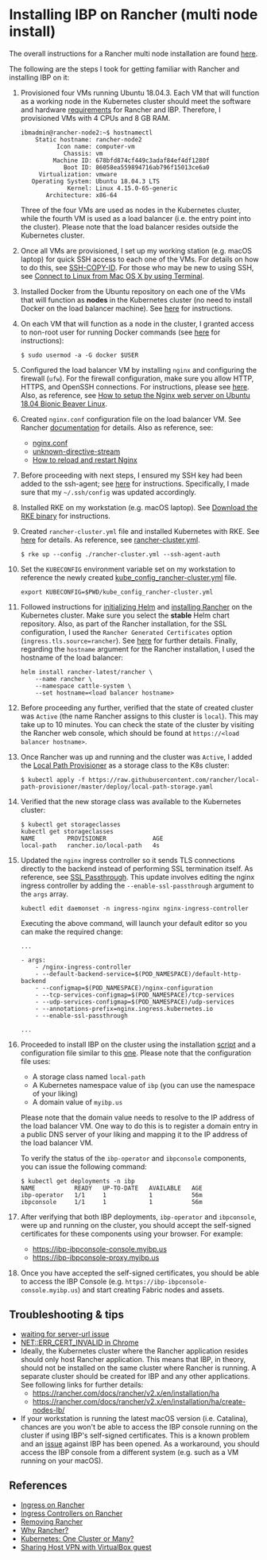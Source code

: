 # Installing IBP on Rancher (multi node install)

The overall instructions for a Rancher multi node installation are found [here](https://rancher.com/docs/rancher/v2.x/en/installation/ha/).

The following are the steps I took for getting familiar with Rancher and installing IBP on it:

1) Provisioned four VMs running Ubuntu 18.04.3. Each VM that will function as a working node in the Kubernetes cluster should meet the software and hardware [requirements](https://rancher.com/docs/rancher/v2.x/en/installation/requirements/) for Rancher and IBP. Therefore, I provisioned VMs with 4 CPUs and 8 GB RAM.

    ```
   ibmadmin@rancher-node2:~$ hostnamectl
        Static hostname: rancher-node2
              Icon name: computer-vm
                Chassis: vm
             Machine ID: 678bfd874cf449c3adaf84ef4df1280f
                Boot ID: 86058ea559894716ab796f15013ce6a0
         Virtualization: vmware
       Operating System: Ubuntu 18.04.3 LTS
                 Kernel: Linux 4.15.0-65-generic
           Architecture: x86-64
    ```

    Three of the four VMs are used as nodes in the Kubernetes cluster, while the fourth VM is used as a load balancer (i.e. the entry point into the cluster). Please note that the load balancer resides outside the Kubernetes cluster.

2) Once all VMs are provisioned, I set up my working station (e.g. macOS laptop) for quick SSH access to each one of the VMs. For details on how to do this, see [SSH-COPY-ID](https://www.ssh.com/ssh/copy-id). For those who may be new to using SSH, see [Connect to Linux from Mac OS X by using Terminal](https://support.rackspace.com/how-to/connecting-to-linux-from-mac-os-x-by-using-terminal/).

3) Installed Docker from the Ubuntu repository on each one of the VMs that will function as **nodes** in the Kubernetes cluster (no need to install Docker on the load balancer machine). See [here](https://linuxconfig.org/how-to-install-docker-on-ubuntu-18-04-bionic-beaver) for instructions.

4) On each VM that will function as a node in the cluster, I granted access to non-root user for running Docker commands (see [here](https://techoverflow.net/2017/03/01/solving-docker-permission-denied-while-trying-to-connect-to-the-docker-daemon-socket/) for instructions):

    ```
    $ sudo usermod -a -G docker $USER
    ```

5) Configured the load balancer VM by installing `nginx` and configuring the firewall (`ufw`). For the firewall configuration, make sure you allow HTTP, HTTPS, and OpenSSH connections. For instructions, please see [here](https://www.digitalocean.com/community/tutorials/how-to-install-nginx-on-ubuntu-18-04). Also, as reference, see [How to setup the Nginx web server on Ubuntu 18.04 Bionic Beaver Linux](https://linuxconfig.org/how-to-setup-the-nginx-web-server-on-ubuntu-18-04-bionic-beaver-linux).

6) Created `nginx.conf` configuration file on the load balancer VM. See Rancher [documentation](https://rancher.com/docs/rancher/v2.x/en/installation/ha/create-nodes-lb/nginx/) for details. Also as reference, see:
    * [nginx.conf](nginx/nginx.conf)
    * [unknown-directive-stream](https://serverfault.com/questions/858067/unknown-directive-stream-in-etc-nginx-nginx-conf86)
    * [How to reload and restart Nginx](https://help.dreamhost.com/hc/en-us/articles/216454967-How-to-reload-and-restart-Nginx-Dedicated-servers-only-)

7) Before proceeding with next steps, I ensured my SSH key had been added to the ssh-agent; see [here](https://help.github.com/en/github/authenticating-to-github/generating-a-new-ssh-key-and-adding-it-to-the-ssh-agent) for instructions. Specifically, I made sure that my `~/.ssh/config` was updated accordingly.

8) Installed RKE on my workstation (e.g. macOS laptop). See [Download the RKE binary](https://rancher.com/docs/rke/latest/en/installation/#download-the-rke-binary) for instructions.

9) Created `rancher-cluster.yml` file and installed Kubernetes with RKE. See [here](https://rancher.com/docs/rancher/v2.x/en/installation/ha/kubernetes-rke/) for details. As reference, see [rancher-cluster.yml](rke-artifacts/rancher-cluster.yml).

    ```
    $ rke up --config ./rancher-cluster.yml --ssh-agent-auth
    ```

10) Set the `KUBECONFIG` environment variable set on my workstation to reference the newly created [kube_config_rancher-cluster.yml](rke-artifacts/kube_config_rancher-cluster.yml) file.

    ```
    export KUBECONFIG=$PWD/kube_config_rancher-cluster.yml
    ```

11) Followed instructions for [initializing Helm](https://rancher.com/docs/rancher/v2.x/en/installation/ha/helm-init/) and [installing Rancher](https://rancher.com/docs/rancher/v2.x/en/installation/ha/helm-rancher/) on the Kubernetes cluster. Make sure you select the **stable** Helm chart repository. Also, as part of the Rancher installation, for the SSL configuration, I used the `Rancher Generated Certificates` option (`ingress.tls.source=rancher`). See [here](https://rancher.com/docs/rancher/v2.x/en/installation/ha/helm-rancher/#choose-your-ssl-configuration) for further details. Finally, regarding the `hostname` argument for the Rancher installation, I used the hostname of the load balancer:

    ```
    helm install rancher-latest/rancher \
        --name rancher \
        --namespace cattle-system \
        --set hostname=<load balancer hostname>
    ```

12) Before proceeding any further, verified that the state of created cluster was `Active` (the name Rancher assigns to this cluster is `local`). This may take up to 10 minutes. You can check the state of the cluster by visiting the Rancher web console, which should be found at `https://<load balancer hostname>`.

13) Once Rancher was up and running and the cluster was `Active`, I added the [Local Path Provisioner](https://github.com/rancher/local-path-provisioner) as a storage class to the K8s cluster:

    ```
    $ kubectl apply -f https://raw.githubusercontent.com/rancher/local-path-provisioner/master/deploy/local-path-storage.yaml
    ```

14) Verified that the new storage class was available to the Kubernetes cluster:

    ```
    $ kubectl get storageclasses
    kubectl get storageclasses
    NAME         PROVISIONER             AGE
    local-path   rancher.io/local-path   4s
    ```

15) Updated the `nginx` ingress controller so it sends TLS connections directly to the backend instead of performing SSL termination itself. As reference, see [SSL Passthrough](https://kubernetes.github.io/ingress-nginx/user-guide/nginx-configuration/annotations/#ssl-passthrough). This update involves editing the nginx ingress controller by adding the `--enable-ssl-passthrough` argument to the `args` array.

    ```
    kubectl edit daemonset -n ingress-nginx nginx-ingress-controller
    ```

    Executing the above command, will launch your default editor so you can make the required change:

    ```
    ...

    - args:
        - /nginx-ingress-controller
        - --default-backend-service=$(POD_NAMESPACE)/default-http-backend
        - --configmap=$(POD_NAMESPACE)/nginx-configuration
        - --tcp-services-configmap=$(POD_NAMESPACE)/tcp-services
        - --udp-services-configmap=$(POD_NAMESPACE)/udp-services
        - --annotations-prefix=nginx.ingress.kubernetes.io
        - --enable-ssl-passthrough

    ...
    ```

16) Proceeded to install IBP on the cluster using the installation [script](../../k8s/ibp4k8s.sh) and a configuration file similar to this [one](../../k8sibp4k8s-2.json). Please note that the configuration file uses:
    * A storage class named `local-path`
    * A Kubernetes namespace value of `ibp` (you can use the namespace of your liking)
    * A domain value of `myibp.us`

    Please note that the domain value needs to resolve to the IP address of the load balancer VM. One way to do this is to register a domain entry in a public DNS server of your liking and mapping it to the IP address of the load balancer VM.

    To verify the status of the `ibp-operator` and `ibpconsole` components, you can issue the following command:

    ```
    $ kubectl get deployments -n ibp
    NAME           READY   UP-TO-DATE   AVAILABLE   AGE
    ibp-operator   1/1     1            1           56m
    ibpconsole     1/1     1            1           56m
    ```

17) After verifying that both IBP deployments, `ibp-operator` and `ibpconsole`, were up and running on the cluster, you should accept the self-signed certificates for these components using your browser. For example:

    * https://ibp-ibpconsole-console.myibp.us
    * https://ibp-ibpconsole-proxy.myibp.us

18) Once you have accepted the self-signed certificates, you should be able to access the IBP Console (e.g. `https://ibp-ibpconsole-console.myibp.us`) and start creating Fabric nodes and assets.

## Troubleshooting & tips
* [waiting for server-url issue](https://github.com/rancher/rancher/issues/16213)
* [NET::ERR_CERT_INVALID in Chrome](https://support.google.com/chrome/thread/9253301?hl=en)
* Ideally, the Kubernetes cluster where the Rancher application resides should only host Rancher application. This means that IBP, in theory, should not be installed on the same cluster where Rancher is running. A separate cluster should be created for IBP and any other applications. See following links for further details: 
    * https://rancher.com/docs/rancher/v2.x/en/installation/ha
    * https://rancher.com/docs/rancher/v2.x/en/installation/ha/create-nodes-lb/
* If your workstation is running the latest macOS version (i.e. Catalina), chances are you won't be able to access the IBP console running on the cluster if using IBP's self-signed certificates. This is a known problem and an [issue](https://github.ibm.com/IBM-Blockchain/blockchain-deployer/issues/2375) against IBP has been opened. As a workaround, you should access the IBP console from a different system (e.g. such as a VM running on your macOS).

## References
* [Ingress on Rancher](https://rancher.com/docs/rancher/v2.x/en/k8s-in-rancher/load-balancers-and-ingress/ingress/)
* [Ingress Controllers on Rancher](https://rancher.com/docs/rke/latest/en/config-options/add-ons/ingress-controllers/)
* [Removing Rancher](https://rancher.com/docs/rancher/v2.x/en/cluster-admin/cleaning-cluster-nodes/)
* [Why Rancher?](https://medium.com/faun/rancher-one-place-for-all-kubernetes-clusters-51586d72858a)
* [Kubernetes: One Cluster or Many?](https://content.pivotal.io/blog/kubernetes-one-cluster-or-many)
* [Sharing Host VPN with VirtualBox guest](https://gist.github.com/patrickdappollonio/a82632298ca1e4536a2da488d0542f08)